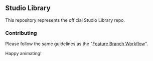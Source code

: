 
## Studio Library

This repository represents the official Studio Library repo.


### Contributing

Please follow the same guidelines as the "[Feature Branch Workflow](https://www.atlassian.com/git/tutorials/comparing-workflows#feature-branch-workflow)".

Happy animating!
